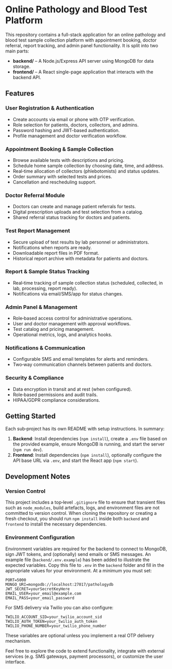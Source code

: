 # Online Pathology and Blood Test Platform

This repository contains a full-stack application for an online pathology and blood test sample collection platform with appointment booking, doctor referral, report tracking, and admin panel functionality. It is split into two main parts:

- **backend/** – A Node.js/Express API server using MongoDB for data storage.
- **frontend/** – A React single-page application that interacts with the backend API.

## Features

### User Registration & Authentication

- Create accounts via email or phone with OTP verification.
- Role selection for patients, doctors, collectors, and admins.
- Password hashing and JWT-based authentication.
- Profile management and doctor verification workflow.

### Appointment Booking & Sample Collection

- Browse available tests with descriptions and pricing.
- Schedule home sample collection by choosing date, time, and address.
- Real‑time allocation of collectors (phlebotomists) and status updates.
- Order summary with selected tests and prices.
- Cancellation and rescheduling support.

### Doctor Referral Module

- Doctors can create and manage patient referrals for tests.
- Digital prescription uploads and test selection from a catalog.
- Shared referral status tracking for doctors and patients.

### Test Report Management

- Secure upload of test results by lab personnel or administrators.
- Notifications when reports are ready.
- Downloadable report files in PDF format.
- Historical report archive with metadata for patients and doctors.

### Report & Sample Status Tracking

- Real‑time tracking of sample collection status (scheduled, collected, in lab, processing, report ready).
- Notifications via email/SMS/app for status changes.

### Admin Panel & Management

- Role‑based access control for administrative operations.
- User and doctor management with approval workflows.
- Test catalog and pricing management.
- Operational metrics, logs, and analytics hooks.

### Notifications & Communication

- Configurable SMS and email templates for alerts and reminders.
- Two‑way communication channels between patients and doctors.

### Security & Compliance

- Data encryption in transit and at rest (when configured).
- Role‑based permissions and audit trails.
- HIPAA/GDPR compliance considerations.

## Getting Started

Each sub‑project has its own README with setup instructions. In summary:

1. **Backend**: Install dependencies (`npm install`), create a `.env` file based on the provided example, ensure MongoDB is running, and start the server (`npm run dev`).
2. **Frontend**: Install dependencies (`npm install`), optionally configure the API base URL via `.env`, and start the React app (`npm start`).

## Development Notes

### Version Control

This project includes a top‑level `.gitignore` file to ensure that transient files such as `node_modules`, build artefacts, logs, and environment files are not committed to version control. When cloning the repository or creating a fresh checkout, you should run `npm install` inside both `backend` and `frontend` to install the necessary dependencies.

### Environment Configuration

Environment variables are required for the backend to connect to MongoDB, sign JWT tokens, and (optionally) send emails or SMS messages. An example file (`backend/.env.example`) has been added to illustrate the expected variables. Copy this file to `.env` in the `backend` folder and fill in the appropriate values for your environment. At a minimum you must set:

```
PORT=5000
MONGO_URI=mongodb://localhost:27017/pathologydb
JWT_SECRET=yourSecretKeyHere
EMAIL_USER=your_email@example.com
EMAIL_PASS=your_email_password
```

For SMS delivery via Twilio you can also configure:

```
TWILIO_ACCOUNT_SID=your_twilio_account_sid
TWILIO_AUTH_TOKEN=your_twilio_auth_token
TWILIO_PHONE_NUMBER=your_twilio_phone_number
```

These variables are optional unless you implement a real OTP delivery mechanism.

Feel free to explore the code to extend functionality, integrate with external services (e.g. SMS gateways, payment processors), or customize the user interface.
